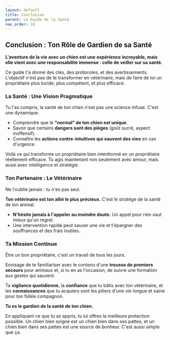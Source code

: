 ```yaml
---
layout: default
title: Conclusion
parent: Le Guide de la Santé
nav_order: 18
---
```


## **Conclusion : Ton Rôle de Gardien de sa Santé**

**L'aventure de la vie avec un chien est une expérience incroyable, mais elle vient avec une responsabilité immense : celle de veiller sur sa santé.**

Ce guide t'a donné des clés, des protocoles, et des avertissements. L'objectif n'est pas de te transformer en vétérinaire, mais de faire de toi un propriétaire plus lucide, plus compétent, et plus efficace.

### **La Santé : Une Vision Pragmatique**

Tu l'as compris, la santé de ton chien n'est pas une science infuse. C'est une dynamique.

- Comprendre que le **"normal" de ton chien est unique**.
- Savoir que certains **dangers sont des pièges** (goût sucré, aspect inoffensif).
- Connaître les **actions contre-intuitives qui sauvent des vies** en cas d'urgence.

Voilà ce qui transforme un propriétaire bien intentionné en un propriétaire réellement efficace. Tu agis maintenant non seulement avec amour, mais aussi avec intelligence et stratégie.

### **Ton Partenaire : Le Vétérinaire**

Ne l'oublie jamais : tu n'es pas seul.

**Ton vétérinaire est ton allié le plus précieux.** C'est le stratège de la santé de ton animal.
- **N'hésite jamais à l'appeler au moindre doute.** Un appel pour rien vaut mieux qu'un regret.
- Une intervention rapide peut sauver une vie et t'épargner des souffrances et des frais inutiles.

### **Ta Mission Continue**

Être un bon propriétaire, c'est un travail de tous les jours.

Envisage de te familiariser avec le contenu d'une **trousse de premiers secours** pour animaux et, si tu en as l'occasion, de suivre une formation aux gestes qui sauvent.

Ta **vigilance quotidienne**, la **confiance** que tu bâtis avec ton vétérinaire, et les **connaissances** que tu acquiers sont les piliers d'une vie longue et saine pour ton fidèle compagnon.

**Tu es le gardien de la santé de ton chien.**

En appliquant ce que tu as appris, tu lui offres la meilleure protection possible. Un chien bien soigné est un chien bien dans ses pattes, et un chien bien dans ses pattes est une source de bonheur. C'est aussi simple que ça. 